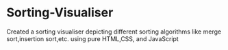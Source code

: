 # Sorting-Visualiser
Created a sorting visualiser depicting different sorting algorithms like merge sort,insertion sort,etc. using pure HTML,CSS, and JavaScript
